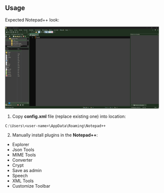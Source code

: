 ## Usage

Expected Notepad++ look:

![Notepad++ expected look][notepad++_look]
1. Copy **config.xml** file (replace existing one) into location:
```
C:\Users\<user-name>\AppData\Roaming\Notepad++
```
2. Manually install plugins in the **Notepad++**:
* Explorer
* Json Tools
* MIME Tools
* Converter
* Crypt
* Save as admin
* Speech
* XML Tools
* Customize Toolbar

[notepad++_look]: https://raw.githubusercontent.com/kocurc/Configs/master/Notepad%2B%2B/look.png
